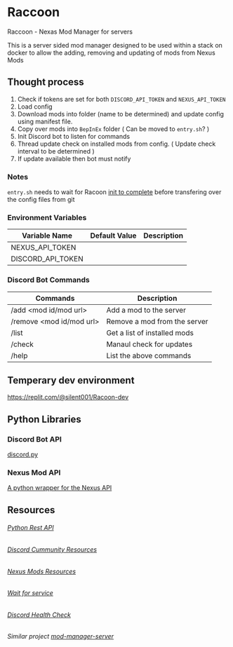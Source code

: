 # Raccoon
Raccoon - Nexas Mod Manager for servers

This is a server sided mod manager designed to be used within a stack on docker to allow the adding, removing and updating of mods from Nexus Mods

## Thought process
1. Check if tokens are set for both `DISCORD_API_TOKEN` and `NEXUS_API_TOKEN`
2. Load config
3. Download mods into folder (name to be determined) and update config using manifest file.
4. Copy over mods into `BepInEx` folder ( Can be moved to `entry.sh`? )
5. Init Discord bot to listen for commands
6. Thread update check on installed mods from config. ( Update check interval to be determined )
7. If update available then bot must notify

### Notes
`entry.sh` needs to wait for Racoon [init to complete](#discord-health-check) before transfering over the config files from git


### Environment Variables

| Variable Name     | Default Value | Description |
|-------------------|---------------|-------------|
| NEXUS_API_TOKEN   |               |             |
| DISCORD_API_TOKEN |               |             |

### Discord Bot Commands

| Commands                 | Description                  |
|--------------------------|------------------------------|
| /add <mod id/mod url>    | Add a mod to the server      |
| /remove <mod id/mod url> | Remove a mod from the server |
| /list                    | Get a list of installed mods |
| /check                   | Manaul check for updates     |
| /help                    | List the above commands      |

## Temperary dev environment
https://replit.com/@silent001/Racoon-dev

## Python Libraries
### Discord Bot API
[discord.py](https://github.com/Rapptz/discord.py)
### Nexus Mod API
[A python wrapper for the Nexus API](https://github.com/GandaG/pynxm)

## Resources

###### [Python Rest API](https://www.nylas.com/blog/use-python-requests-module-rest-apis/)
###### [Discord Cummunity Resources](https://discord.com/developers/docs/topics/community-resources)

###### [Nexus Mods Resources](https://app.swaggerhub.com/apis-docs/NexusMods/nexus-mods_public_api_params_in_form_data/1.0)

###### [Wait for service](https://stackoverflow.com/a/52322884)

###### [Discord Health Check](https://github.com/psidex/DiscordHealthCheck)

###### Similar project [mod-manager-server](https://github.com/devon-wolf/mod-manager-server)
